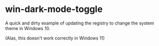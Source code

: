 # win-dark-mode-toggle

A quick and dirty example of updating the registry to change the system theme in Windows 10.

(Alas, this doesn't work correctly in Windows 11)
